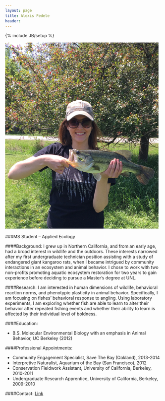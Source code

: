 ```yaml
---
layout: page
title: Alexis Fedele
header: 
--- 
```

{% include JB/setup %}

![center](/figs/afedele.jpg)

###MS Student – Applied Ecology 

####Background:
I grew up in Northern California, and from an early age, had a broad interest in wildlife and the outdoors. These interests narrowed after my first undergraduate technician position assisting with a study of endangered giant kangaroo rats, when I became intrigued by community interactions in an ecosystem and animal behavior. I chose to work with two non-profits promoting aquatic ecosystem restoration for two years to gain experience before deciding to pursue a Master’s degree at UNL. 

####Research:
I am interested in human dimensions of wildlife, behavioral reaction norms, and phenotypic plasticity in animal behavior. Specifically, I am focusing on fishes’ behavioral response to angling. Using laboratory experiments, I am exploring whether fish are able to learn to alter their behavior after repeated fishing events and whether their ability to learn is affected by their individual level of boldness. 

####Education: 
* B.S. Molecular Environmental Biology with an emphasis in Animal Behavior, UC Berkeley (2012) 

####Professional Appointments: 
* Community Engagement Specialist, Save The Bay (Oakland), 2013-2014
* Interpretive Naturalist, Aquarium of the Bay (San Francisco), 2012
* Conservation Fieldwork Assistant, University of California, Berkeley, 2010-2011
* Undergraduate Research Apprentice, University of California, Berkeley, 2009-2010

####Contact: 
[Link](http://snr.unl.edu/aboutus/who/people/graduatestudent-member.asp?pid=2046)
